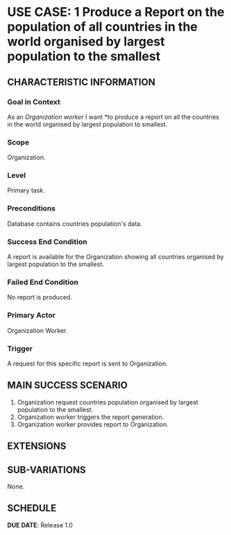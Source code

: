 # USE CASE: 1 Produce a Report on the population of all countries in the world organised by largest population to the smallest

## CHARACTERISTIC INFORMATION

### Goal in Context

As an *Organization worker* I want *to produce a report on all the countries in the world organised by largest population to smallest.
### Scope

Organization.

### Level

Primary task.

### Preconditions

Database contains countries population's data.

### Success End Condition

A report is available for the Organization showing all countries organised by largest population to the
smallest.

### Failed End Condition

No report is produced.

### Primary Actor

Organization Worker.

### Trigger

A request for this specific report is sent to Organization.

## MAIN SUCCESS SCENARIO

1. Organization request countries population organised by largest population to the smallest.
2. Organization worker triggers the report generation.
4. Organization worker  provides report to Organization.

## EXTENSIONS


## SUB-VARIATIONS

None.

## SCHEDULE

**DUE DATE**: Release 1.0